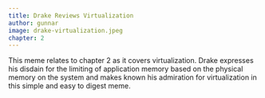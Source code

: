 ```yaml
---
title: Drake Reviews Virtualization
author: gunnar
image: drake-virtualization.jpeg
chapter: 2
---
```

This meme relates to chapter 2 as it covers virtualization. Drake expresses his disdain for the limiting of application memory based on the physical memory on the system and makes known his admiration for virtualization in this simple and easy to digest meme. 